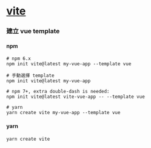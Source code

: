 # [vite](https://vitejs.dev/)

### 建立 vue template

#### npm

```
# npm 6.x
npm init vite@latest my-vue-app --template vue

# 手動選擇 template
npm init vite@latest my-vue-app

# npm 7+, extra double-dash is needed:
npm init vite@latest vite-vue-app -- --template vue

# yarn
yarn create vite my-vue-app --template vue
```

#### yarn

```
yarn create vite
```
